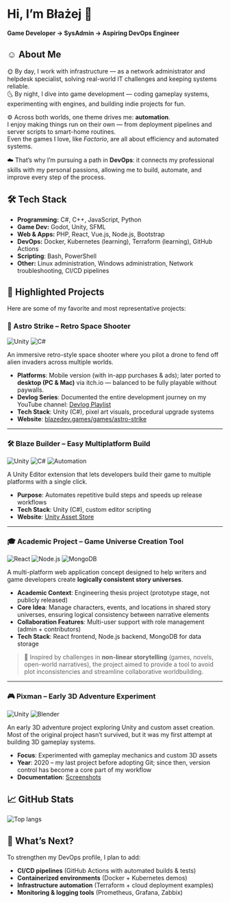# Hi, I’m Błażej 👋

**Game Developer → SysAdmin → Aspiring DevOps Engineer**


## ☺️ About Me

🌞 By day, I work with infrastructure — as a network administrator and helpdesk specialist, solving real-world IT challenges and keeping systems reliable.  
🌜 By night, I dive into game development — coding gameplay systems, experimenting with engines, and building indie projects for fun.  

⚙️ Across both worlds, one theme drives me: **automation**.  
I enjoy making things run on their own — from deployment pipelines and server scripts to smart-home routines.  
Even the games I love, like *Factorio*, are all about efficiency and automated systems.  

☁️ That’s why I’m pursuing a path in **DevOps**: it connects my professional skills with my personal passions, allowing me to build, automate, and improve every step of the process.


## 🛠️ Tech Stack

- **Programming:** C#, C++, JavaScript, Python  
- **Game Dev:** Godot, Unity, SFML 
- **Web & Apps:** PHP, React, Vue.js, Node.js, Bootstrap
- **DevOps:** Docker, Kubernetes (learning), Terraform (learning), GitHub Actions
- **Scripting**: Bash, PowerShell
- **Other:** Linux administration, Windows administration, Network troubleshooting, CI/CD pipelines


## 🌟 Highlighted Projects

Here are some of my favorite and most representative projects:

### 🚀 Astro Strike – Retro Space Shooter

![Unity](https://img.shields.io/badge/Unity-444444?logo=Unity&logoColor=white)
![C#](https://img.shields.io/badge/C%23-239120?logo=csharp&logoColor=white)

An immersive retro-style space shooter where you pilot a drone to fend off alien invaders across multiple worlds. 
- **Platforms**: Mobile version (with in-app purchases & ads); later ported to **desktop (PC & Mac)** via itch.io — balanced to be fully playable without paywalls.
- **Devlog Series**: Documented the entire development journey on my YouTube channel:
[Devlog Playlist](https://youtube.com/playlist?list=PLB37X6IUqpFXX4CeAh-iiTxxK2_jr2CHM&si=i5KGzX6lz5atWI7B)  
- **Tech Stack**: Unity (C#), pixel art visuals, procedural upgrade systems  
- **Website**: [blazedev.games/games/astro-strike](https://blazedev.games/games/astro-strike)

---

### 🛠️ Blaze Builder – Easy Multiplatform Build
![Unity](https://img.shields.io/badge/Unity-444444?logo=unity)
![C#](https://img.shields.io/badge/C%23-239120?logo=c-sharp&logoColor=white)
![Automation](https://img.shields.io/badge/Automation_Tool-blue)

A Unity Editor extension that lets developers build their game to multiple platforms with a single click.  
- **Purpose**: Automates repetitive build steps and speeds up release workflows  
- **Tech Stack**: Unity (C#), custom editor scripting  
- **Website**: [Unity Asset Store](https://assetstore.unity.com/packages/tools/utilities/blaze-builder-easy-multiplatform-build-264619)

---

### 🎓 Academic Project – Game Universe Creation Tool
![React](https://img.shields.io/badge/React-61DAFB?logo=react&logoColor=black)
![Node.js](https://img.shields.io/badge/Node.js-339933?logo=node.js&logoColor=white)
![MongoDB](https://img.shields.io/badge/MongoDB-47A248?logo=mongodb&logoColor=white)

A multi-platform web application concept designed to help writers and game developers create **logically consistent story universes**.  

- **Academic Context**: Engineering thesis project (prototype stage, not publicly released)  
- **Core Idea**: Manage characters, events, and locations in shared story universes, ensuring logical consistency between narrative elements  
- **Collaboration Features**: Multi-user support with role management (admin + contributors)  
- **Tech Stack**: React frontend, Node.js backend, MongoDB for data storage  

> 📖 Inspired by challenges in **non-linear storytelling** (games, novels, open-world narratives), the project aimed to provide a tool to avoid plot inconsistencies and streamline collaborative worldbuilding.

---

### 🎮 Pixman – Early 3D Adventure Experiment
![Unity](https://img.shields.io/badge/Unity-000000?logo=unity&logoColor=white)
![Blender](https://img.shields.io/badge/Blender-F5792A?logo=blender&logoColor=white)

An early 3D adventure project exploring Unity and custom asset creation. Most of the original project hasn’t survived, but it was my first attempt at building 3D gameplay systems.  

- **Focus**: Experimented with gameplay mechanics and custom 3D assets 
- **Year**: 2020 – my last project before adopting Git; since then, version control has become a core part of my workflow  
- **Documentation**: [Screenshots](screenshots/pixman/README.md)  


## 📈 GitHub Stats

![Top langs](https://grs.iuppiter.ovh/top-langs/?username=blazejhanzel&layout=compact&theme=transparent&langs_count=10)


## 🔮 What’s Next?

To strengthen my DevOps profile, I plan to add:  
- **CI/CD pipelines** (GitHub Actions with automated builds & tests)  
- **Containerized environments** (Docker + Kubernetes demos)  
- **Infrastructure automation** (Terraform + cloud deployment examples)  
- **Monitoring & logging tools** (Prometheus, Grafana, Zabbix)

